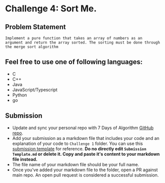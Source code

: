 # Challenge 4: Sort Me.
## Problem Statement 

    Implement a pure function that takes an array of numbers as an argument and return the array sorted. The sorting must be done through the merge sort algorithm

## Feel free to use one of following languages:
- C
- C++
- Java
- JavaScript/Typescript
- Python
- go

## Submission

- Update and sync your personal repo with 7 Days of Algorithm 
  [GitHub repo](https://github.com/nexussjcet/7DaysofAlgo).
- Add your submission as a markdown file that includes your code and 
  an explanation of your code to `Challenge 1` folder. You can use this
  [submission template](https://github.com/nexussjcet/7DaysofAlgo/blob/main/Submission%20Template.md)
  for reference. **Do no directly edit `Submission Template.md` or delete it. Copy and paste it's content to your markdown
  file instead.**
- The file name of your markdown file should be your full name.
- Once you've added your markdown file to the folder, open a PR against main
  repo. An open pull request is considered a successful submission.
